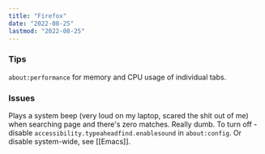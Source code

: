 ```yaml
---
title: "Firefox"
date: "2022-08-25"
lastmod: "2022-08-25"
---
```


### Tips
`about:performance` for memory and CPU usage of individual tabs.

### Issues
Plays a system beep (very loud on my laptop, scared the shit out of me) when searching page and there's zero matches. Really dumb. To turn off - disable `accessibility.typeaheadfind.enablesound` in `about:config`. Or disable system-wide, see [[Emacs]].